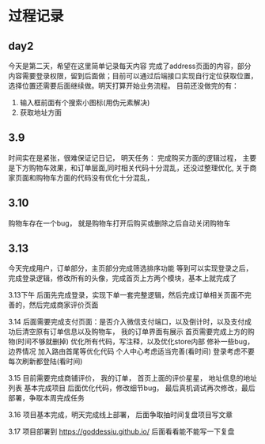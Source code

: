 # 过程记录
## day2
今天是第二天，希望在这里简单记录每天内容
完成了address页面的内容，部分内容需要登录权限，留到后面做；目前可以通过后端接口实现自行定位获取位置，选择位置还需要后面继续做。明天打算开始业务流程。
目前还没做完的有： 
1. 输入框前面有个搜索小图标(用伪元素解决)
2. 获取地址方面



## 3.9
时间实在是紧张，很难保证记日记，
明天任务： 完成购买方面的逻辑过程， 主要是下方购物车效果，和订单层面,同时相关代码十分混乱，还没过整理优化, 关于商家页面和购物车方面的代码没有优化十分混乱，

## 3.10
购物车存在一个bug， 就是购物车打开后购买或删除之后自动关闭购物车

## 3.13
今天完成用户，订单部分，主页部分完成筛选排序功能
等到可以实现登录之后，完成登录逻辑，修改所有的头像，完成首页上方两个模块，基本上就完成了

3.13下午
后面先完成登录，实现下单一套完整逻辑，然后完成订单相关页面不完善的，然后完成商家评价页面

3.14
后面需要完成支付页面：是否介入微信支付端口，以及倒计时，以及支付成功后清空原有订单信息以及购物车， 我的订单界面有展示
首页需要完成上方的购物(时间不够就删掉)
优化所有代码，写注释，以及优化store内部
修补一些bug，边界情况
加入路由首尾等优化代码
个人中心考虑适当完善(看时间)
登录考虑不要每次刷新都登陆(看时间)

3.15
目前需要完成商铺评价， 我的订单， 首页上面的评价星星， 地址信息的地址列表
基本完成项目
后面优化代码，修改细节bug， 最后真机调试再次修改，最后部署，争取本周完成任务

3.16
项目基本完成，明天完成线上部署，
后面争取抽时间复盘项目写文章

3.17
项目部署到  https://goddessiu.github.io/
后面看看能不能写一下复盘